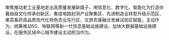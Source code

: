 聚焦推动老工业基地走出高质量发展新路子，用信息化、数字化、智能化为打造伏羲始祖文化传承创新区、集成电路封测产业聚集区、先进制造业转型升级示范区、果菜畜药高品质现代化特色农业先行区、文旅农康融合发展试验区赋能，主动作为，统筹推动5G、物联网等新一代信息基础设施建设，加快大数据基础设施建设，在服务区域中心城市建设主动担当作为。